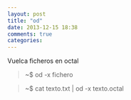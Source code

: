 ```yaml
---
layout: post
title: "od"
date: 2013-12-15 18:38
comments: true
categories: 
---
```

Vuelca ficheros en octal

>~$ od -x fichero

>~$ cat texto.txt | od -x texto.octal

